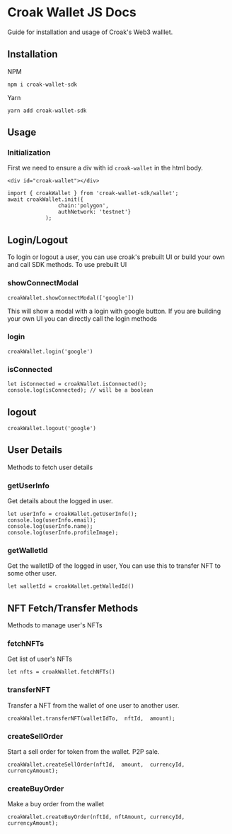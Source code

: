 # Croak Wallet JS Docs
Guide for installation and usage of Croak's Web3 walllet.

## Installation

NPM
```
npm i croak-wallet-sdk
```
Yarn
```
yarn add croak-wallet-sdk
```
## Usage

### Initialization
First we need to ensure a div with id `croak-wallet` in the html body.
 
```<div id="croak-wallet"></div>```
``` 
import { croakWallet } from 'croak-wallet-sdk/wallet';
await croakWallet.init({
                chain:'polygon',
                authNetwork: 'testnet'}
            );
```

## Login/Logout

To login or logout a user, you can use croak's prebuilt UI or build your own and call SDK methods.
To use prebuilt UI

### showConnectModal

```croakWallet.showConnectModal(['google'])```

This will show a modal with a login with google button.
If you are building your own UI you can directly call the login methods
### login

```croakWallet.login('google')```


### isConnected

```
let isConnected = croakWallet.isConnected();
console.log(isConnected); // will be a boolean
```

## logout
```croakWallet.logout('google')```


## User Details
Methods to fetch user details

### getUserInfo
Get details about the logged in user.
```
let userInfo = croakWallet.getUserInfo();
console.log(userInfo.email);
console.log(userInfo.name);
console.log(userInfo.profileImage);
```

### getWalletId
Get the walletID of the logged in user, You can use this to transfer NFT to some other user.
```
let walletId = croakWallet.getWalledId()
```

## NFT Fetch/Transfer Methods

Methods to manage user's NFTs

### fetchNFTs
Get list of user's NFTs

```
let nfts = croakWallet.fetchNFTs()
```


### transferNFT
Transfer a NFT from the wallet of one user to another user.
```
croakWallet.transferNFT(walletIdTo,  nftId,  amount);
```
### createSellOrder

Start a sell order for token from the wallet. P2P sale.
```
croakWallet.createSellOrder(nftId,  amount,  currencyId,  currencyAmount);
```
### createBuyOrder
Make a buy order from the wallet

```
croakWallet.createBuyOrder(nftId, nftAmount, currencyId, currencyAmount);
```
